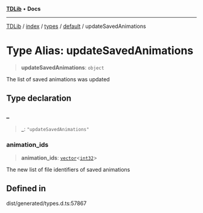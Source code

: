 [**TDLib**](../../../../../../README.md) • **Docs**

***

[TDLib](../../../../../../modules.md) / [index](../../../../../README.md) / [types](../../../README.md) / [default](../README.md) / updateSavedAnimations

# Type Alias: updateSavedAnimations

> **updateSavedAnimations**: `object`

The list of saved animations was updated

## Type declaration

### \_

> **\_**: `"updateSavedAnimations"`

### animation\_ids

> **animation\_ids**: [`vector`](vector.md)\<[`int32`](int32.md)\>

The new list of file identifiers of saved animations

## Defined in

dist/generated/types.d.ts:57867
